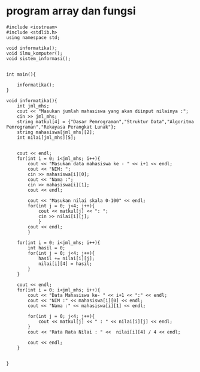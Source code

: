 # program array dan fungsi

	#include <iostream>
	#include <stdlib.h>
	using namespace std;

	void informatika();
	void ilmu_komputer();
	void sistem_informasi();


	int main(){

		informatika();
	}

	void informatika(){
		int jml_mhs;
		cout << "Masukan jumlah mahasiswa yang akan diinput nilainya :";
		cin >> jml_mhs;
		string matkul[4] = {"Dasar Pemrograman","Struktur Data","Algoritma Pemrograman","Rekayasa Perangkat Lunak"};
		string mahasiswa[jml_mhs][2];
		int nilai[jml_mhs][5];


		cout << endl;
		for(int i = 0; i<jml_mhs; i++){
			cout << "Masukan data mahasiswa ke - " << i+1 << endl;
			cout << "NIM: ";
			cin >> mahasiswa[i][0];
			cout << "Nama :";
			cin >> mahasiswa[i][1];
			cout << endl;

			cout << "Masukan nilai skala 0-100" << endl;
			for(int j = 0; j<4; j++){
				cout << matkul[j] << ": ";
				cin >> nilai[i][j];
				}
			cout << endl;
			}

		for(int i = 0; i<jml_mhs; i++){
			int hasil = 0;
			for(int j = 0; j<4; j++){
				hasil += nilai[i][j];
				nilai[i][4] = hasil;
			}
		}

		cout << endl;
		for(int i = 0; i<jml_mhs; i++){
			cout << "Data Mahasiswa ke- " << i+1 << ":" << endl;
			cout << "NIM :" << mahasiswa[i][0] << endl;
			cout << "Nama :" << mahasiswa[i][1] << endl;

			for(int j = 0; j<4; j++){
				cout << matkul[j] << " : " << nilai[i][j] << endl;
			}
			cout << "Rata Rata Nilai : " <<  nilai[i][4] / 4 << endl;

			cout << endl;
		}


	}
